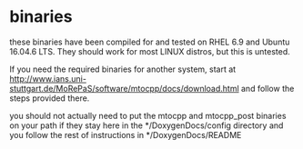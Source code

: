 # binaries

these binaries have been compiled for and tested on RHEL 6.9 and Ubuntu 16.04.6 LTS. They should work for most LINUX distros, but this is untested.

If you need the required binaries for another system, start at http://www.ians.uni-stuttgart.de/MoRePaS/software/mtocpp/docs/download.html and follow the steps provided there.

you should not actually need to put the mtocpp and mtocpp_post binaries on your path if they stay here in the */DoxygenDocs/config directory and you follow the rest of instructions in */DoxygenDocs/README
